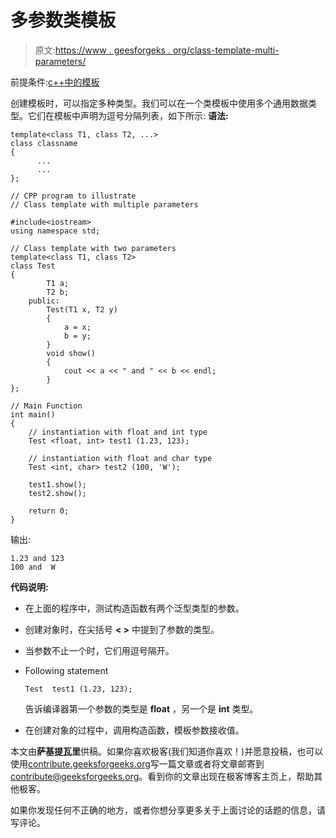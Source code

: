 # 多参数类模板

> 原文:[https://www . geesforgeks . org/class-template-multi-parameters/](https://www.geeksforgeeks.org/class-template-multiple-parameters/)

前提条件:[c++中的模板](https://www.geeksforgeeks.org/templates-cpp/)

创建模板时，可以指定多种类型。我们可以在一个类模板中使用多个通用数据类型。它们在模板中声明为逗号分隔列表，如下所示:
**语法:**

```
template<class T1, class T2, ...>
class classname
{
      ...
      ...
};

```

```
// CPP program to illustrate
// Class template with multiple parameters

#include<iostream>
using namespace std;

// Class template with two parameters
template<class T1, class T2>
class Test
{
        T1 a;
        T2 b;
    public:
        Test(T1 x, T2 y)
        {
            a = x;
            b = y;
        }
        void show()
        {
            cout << a << " and " << b << endl;
        }
};

// Main Function
int main()
{
    // instantiation with float and int type
    Test <float, int> test1 (1.23, 123);

    // instantiation with float and char type
    Test <int, char> test2 (100, 'W');   

    test1.show();
    test2.show();

    return 0;
}
```

输出:

```
1.23 and 123
100 and  W

```

**代码说明:**

*   在上面的程序中，测试构造函数有两个泛型类型的参数。
*   创建对象时，在尖括号 **< >** 中提到了参数的类型。
*   当参数不止一个时，它们用逗号隔开。
*   Following statement

    ```
    Test  test1 (1.23, 123);
    ```

    告诉编译器第一个参数的类型是 **float** ，另一个是 **int** 类型。

*   在创建对象的过程中，调用构造函数，模板参数接收值。

本文由**萨基提瓦里**供稿。如果你喜欢极客(我们知道你喜欢！)并愿意投稿，也可以使用[contribute.geeksforgeeks.org](http://www.contribute.geeksforgeeks.org)写一篇文章或者将文章邮寄到 contribute@geeksforgeeks.org。看到你的文章出现在极客博客主页上，帮助其他极客。

如果你发现任何不正确的地方，或者你想分享更多关于上面讨论的话题的信息，请写评论。